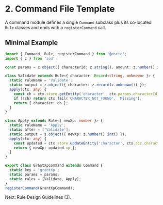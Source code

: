 # 2. Command File Template

A command module defines a single `Command` subclass plus its co-located `Rule` classes and ends with a `registerCommand` call.

## Minimal Example
```ts
import { Command, Rule, registerCommand } from '@osric';
import { z } from 'zod';

const params = z.object({ characterId: z.string(), amount: z.number().int().positive() });

class Validate extends Rule<{ character: Record<string, unknown> }> {
  static ruleName = 'Validate';
  static output = z.object({ character: z.record(z.unknown()) });
  apply(ctx: any) {
    const ch = ctx.store.getEntity('character', ctx.params.characterId);
    if (!ch) return ctx.fail('CHARACTER_NOT_FOUND', 'Missing');
    return { character: ch };
  }
}

class Apply extends Rule<{ newXp: number }> {
  static ruleName = 'Apply';
  static after = ['Validate'];
  static output = z.object({ newXp: z.number().int() });
  apply(ctx: any) {
    const updated = ctx.store.updateEntity('character', ctx.acc.character.id, { xp: ctx.acc.character.xp + ctx.params.amount });
    return { newXp: updated.xp };
  }
}

export class GrantXpCommand extends Command {
  static key = 'grantXp';
  static params = params;
  static rules = [Validate, Apply];
}
registerCommand(GrantXpCommand);
```

Next: Rule Design Guidelines (3).
